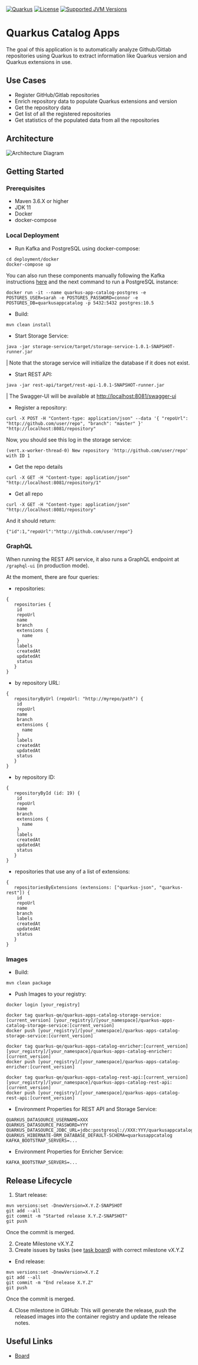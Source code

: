 [![Quarkus](https://design.jboss.org/quarkus/logo/final/PNG/quarkus_logo_horizontal_rgb_1280px_default.png)](https://quarkus.io/)
[![License](https://img.shields.io/github/license/quarkusio/quarkus?style=for-the-badge&logo=apache)](https://www.apache.org/licenses/LICENSE-2.0)
[![Supported JVM Versions](https://img.shields.io/badge/JVM-8--11--15-brightgreen.svg?style=for-the-badge&logo=Java)](https://github.com/quarkusio/quarkus/actions/runs/113853915/)

# Quarkus Catalog Apps

The goal of this application is to automatically analyze Github/Gitlab repositories using Quarkus to extract information like Quarkus version and Quarkus extensions in use.

## Use Cases

- Register GitHub/Gitlab repositories
- Enrich repository data to populate Quarkus extensions and version
- Get the repository data
- Get list of all the registered repositories
- Get statistics of the populated data from all the repositories

## Architecture

![Architecture Diagram](docs/app-diagram-components.png)

## Getting Started

### Prerequisites

- Maven 3.6.X or higher
- JDK 11
- Docker
- docker-compose

### Local Deployment

- Run Kafka and PostgreSQL using docker-compose:

```
cd deployment/docker
docker-compose up
```  

You can also run these components manually following the Kafka instructions [here](https://kafka.apache.org/quickstart) and the next command to run a PostgreSQL instance:

```
docker run -it --name quarkus-app-catalog-postgres -e POSTGRES_USER=sarah -e POSTGRES_PASSWORD=connor -e POSTGRES_DB=quarkusappcatalog -p 5432:5432 postgres:10.5
``` 

- Build:

```
mvn clean install
```

- Start Storage Service:

```
java -jar storage-service/target/storage-service-1.0.1-SNAPSHOT-runner.jar
```

| Note that the storage service will initialize the database if it does not exist.

- Start REST API:

```
java -jar rest-api/target/rest-api-1.0.1-SNAPSHOT-runner.jar
```

| The Swagger-UI will be available at [http://localhost:8081/swagger-ui](http://localhost:8081/swagger-ui)

- Register a repository:

```
curl -X POST -H "Content-type: application/json" --data '{ "repoUrl": "http://github.com/user/repo", "branch": "master" }' "http://localhost:8081/repository"
```

Now, you should see this log in the storage service:

```
(vert.x-worker-thread-0) New repository 'http://github.com/user/repo' with ID 1
```

- Get the repo details

```
curl -X GET -H "Content-type: application/json" "http://localhost:8081/repository/1"
```

- Get all repo 

```
curl -X GET -H "Content-type: application/json" "http://localhost:8081/repository"
```

And it should return:

```
{"id":1,"repoUrl":"http://github.com/user/repo"}
```

### GraphQL

When running the REST API service, it also runs a GraphQL endpoint at `/graphql-ui` (in production mode).

At the moment, there are four queries:

- repositories:

```
{
   repositories {
    id
    repoUrl
    name
    branch
    extensions {
      name
    }
    labels
    createdAt
    updatedAt
    status
   }
}
```

- by repository URL:

```
{
   repositoryByUrl (repoUrl: "http://myrepo/path") {
    id
    repoUrl
    name
    branch
    extensions {
      name
    }
    labels
    createdAt
    updatedAt
    status
   }
}
```

- by repository ID:

```
{
   repositoryById (id: 19) {
    id
    repoUrl
    name
    branch
    extensions {
      name
    }
    labels
    createdAt
    updatedAt
    status
   }
}
```

- repositories that use any of a list of extensions:

```
{
   repositoriesByExtensions (extensions: ["quarkus-json", "quarkus-rest"]) {
    id
    repoUrl
    name
    branch
    labels
    createdAt
    updatedAt
    status
   }
}
```

### Images

- Build:

```
mvn clean package
```

- Push Images to your registry:

```
docker login [your_registry]

docker tag quarkus-qe/quarkus-apps-catalog-storage-service:[current_version] [your_registry]/[your_namespace]/quarkus-apps-catalog-storage-service:[current_version]
docker push [your_registry]/[your_namespace]/quarkus-apps-catalog-storage-service:[current_version]

docker tag quarkus-qe/quarkus-apps-catalog-enricher:[current_version] [your_registry]/[your_namespace]/quarkus-apps-catalog-enricher:[current_version]
docker push [your_registry]/[your_namespace]/quarkus-apps-catalog-enricher:[current_version]

docker tag quarkus-qe/quarkus-apps-catalog-rest-api:[current_version] [your_registry]/[your_namespace]/quarkus-apps-catalog-rest-api:[current_version]
docker push [your_registry]/[your_namespace]/quarkus-apps-catalog-rest-api:[current_version]
```

- Environment Properties for REST API and Storage Service:

```
QUARKUS_DATASOURCE_USERNAME=XXX
QUARKUS_DATASOURCE_PASSWORD=YYY
QUARKUS_DATASOURCE_JDBC_URL=jdbc:postgresql://XXX:YYY/quarkusappcatalog
QUARKUS_HIBERNATE-ORM_DATABASE_DEFAULT-SCHEMA=quarkusappcatalog
KAFKA_BOOTSTRAP_SERVERS=...
```

- Environment Properties for Enricher Service:

```
KAFKA_BOOTSTRAP_SERVERS=...
```

## Release Lifecycle

1. Start release:

```
mvn versions:set -DnewVersion=X.Y.Z-SNAPSHOT
git add --all
git commit -m "Started release X.Y.Z-SNAPSHOT"
git push
```

Once the commit is merged.

2. Create Milestone vX.Y.Z
3. Create issues by tasks (see [task board](https://trello.com/c/RcosHgqo)) with correct milestone vX.Y.Z

- End release:

```
mvn versions:set -DnewVersion=X.Y.Z
git add --all
git commit -m "End release X.Y.Z"
git push
```

Once the commit is merged.

4. Close milestone in GitHub: This will generate the release, push the released images into the container registry and update the release notes.

## Useful Links

- [Board](https://trello.com/c/RcosHgqo)
